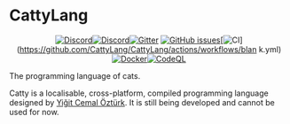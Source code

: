 

# CattyLang
<center>
  
[![Discord](https://img.shields.io/discord/809302664914796546?label=discord&logo=discord)](https://discord.gg/ypcMSagbtv)[![Discord](https://img.shields.io/discord/825999196938829824?label=Turkish%20Discord)](https://discord.gg/qx49SsXWuQ)[![Gitter](https://img.shields.io/gitter/room/CattyLang/community)](https://gitter.im/CattyLang/community?utm_source=share-link&utm_medium=link&utm_campaign=share-link) [![GitHub issues](https://img.shields.io/github/issues/CattyLang/CattyLang)](https://github.com/CattyLang/CattyLang/issues)[![CI](https://github.com/CattyLang/CattyLang/actions/workflows/blank.yml/badge.svg)](https://github.com/CattyLang/CattyLang/actions/workflows/blan
k.yml)[![Docker](https://github.com/CattyLang/CattyLang/actions/workflows/docker-publish_2.yml/badge.svg)](https://github.com/CattyLang/CattyLang/actions/workflows/docker-publish_2.yml)[![CodeQL](https://github.com/CattyLang/CattyLang/actions/workflows/codeql-analysis.yml/badge.svg)](https://github.com/CattyLang/CattyLang/actions/workflows/codeql-analysis.yml)
  
</center>

The programming language of cats.


Catty is a localisable, cross-platform, compiled programming language designed by [Yiğit Cemal Öztürk](https://github.com/CadmiumC4). It is still being developed and cannot be used for now.
<!--
## Useful Repositorie
<!-- [**Compiler repository**](https://github.com/CattyLang/cattylang-compiler)
- [**Repository of Atatürk Runtime**](https://github.com/CattyLang/ataturk-rt)
- [**Repository of Atatürk Runtime for Mobile Devices**](https://github.com/CattyLang/ataturk-rt-mobile)
- [**Repository of WebMeow, a web runtime for Catty**](https://github.com/CattyLang/webmeow)


###### Footnote:
The rest of this repository is going to be written in Turkish, because I cannot betray my home country and my main language. However, I will create an English section for the notes.
-->
